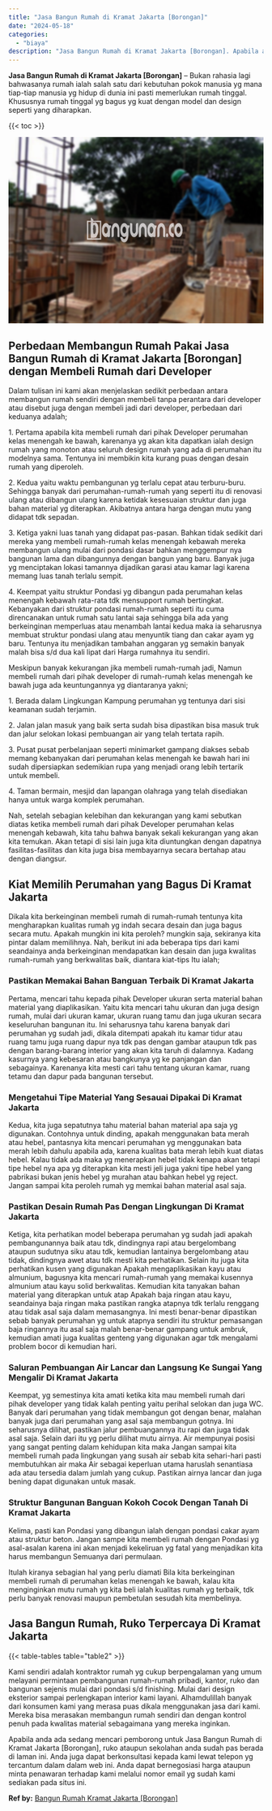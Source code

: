 ```yaml
---
title: "Jasa Bangun Rumah di Kramat Jakarta [Borongan]"
date: "2024-05-18"
categories: 
  - "biaya"
description: "Jasa Bangun Rumah di Kramat Jakarta [Borongan]. Apabila anda ada sedang mencari pemborong untuk Jasa Bangun Rumah di Kramat Jakarta [Borongan], ruko ataupu..."
---
```


**Jasa Bangun Rumah di Kramat Jakarta \[Borongan\]** – Bukan rahasia lagi bahwasanya rumah ialah salah satu dari kebutuhan pokok manusia yg mana tiap-tiap manusia yg hidup di dunia ini pasti memerlukan rumah tinggal. Khususnya rumah tinggal yg bagus yg kuat dengan model dan design seperti yang diharapkan.

{{< toc >}}

![Jasa Bangun Rumah di Kramat Jakarta [Borongan]](/images/borong-bangunan-12.png)

## Perbedaan Membangun Rumah Pakai Jasa Bangun Rumah di Kramat Jakarta \[Borongan\] dengan Membeli Rumah dari Developer

Dalam tulisan ini kami akan menjelaskan sedikit perbedaan antara membangun rumah sendiri dengan membeli tanpa perantara dari developer atau disebut juga dengan membeli jadi dari developer, perbedaan dari keduanya adalah;

1\. Pertama apabila kita membeli rumah dari pihak Developer perumahan kelas menengah ke bawah, karenanya yg akan kita dapatkan ialah design rumah yang monoton atau seluruh design rumah yang ada di perumahan itu modelnya sama. Tentunya ini membikin kita kurang puas dengan desain rumah yang diperoleh.

2\. Kedua yaitu waktu pembangunan yg terlalu cepat atau terburu-buru. Sehingga banyak dari perumahan-rumah-rumah yang seperti itu di renovasi ulang atau dibangun ulang karena ketidak kesesuaian struktur dan juga bahan material yg diterapkan. Akibatnya antara harga dengan mutu yang didapat tdk sepadan.

3\. Ketiga yakni luas tanah yang didapat pas-pasan. Bahkan tidak sedikit dari mereka yang membeli rumah-rumah kelas menengah kebawah mereka membangun ulang mulai dari pondasi dasar bahkan menggempur nya bangunan lama dan dibangunnya dengan bangun yang baru. Banyak juga yg menciptakan lokasi tamannya dijadikan garasi atau kamar lagi karena memang luas tanah terlalu sempit.

4\. Keempat yaitu struktur Pondasi yg dibangun pada perumahan kelas menengah kebawah rata-rata tdk mensupport rumah bertingkat. Kebanyakan dari struktur pondasi rumah-rumah seperti itu cuma direncanakan untuk rumah satu lantai saja sehingga bila ada yang berkeinginan memperluas atau menambah lantai kedua maka ia seharusnya membuat struktur pondasi ulang atau menyuntik tiang dan cakar ayam yg baru. Tentunya itu menjadikan tambahan anggaran yg semakin banyak malah bisa s/d dua kali lipat dari Harga rumahnya itu sendiri.

Meskipun banyak kekurangan jika membeli rumah-rumah jadi, Namun membeli rumah dari pihak developer di rumah-rumah kelas menengah ke bawah juga ada keuntungannya yg diantaranya yakni;

1\. Berada dalam Lingkungan Kampung perumahan yg tentunya dari sisi keamanan sudah terjamin.

2\. Jalan jalan masuk yang baik serta sudah bisa dipastikan bisa masuk truk dan jalur selokan lokasi pembuangan air yang telah tertata rapih.

3\. Pusat pusat perbelanjaan seperti minimarket gampang diakses sebab memang kebanyakan dari perumahan kelas menengah ke bawah hari ini sudah dipersiapkan sedemikian rupa yang menjadi orang lebih tertarik untuk membeli.

4\. Taman bermain, mesjid dan lapangan olahraga yang telah disediakan hanya untuk warga komplek perumahan.

Nah, setelah sebagian kelebihan dan kekurangan yang kami sebutkan diatas ketika membeli rumah dari pihak Developer perumahan kelas menengah kebawah, kita tahu bahwa banyak sekali kekurangan yang akan kita temukan. Akan tetapi di sisi lain juga kita diuntungkan dengan dapatnya fasilitas-fasilitas dan kita juga bisa membayarnya secara bertahap atau dengan diangsur.

## Kiat Memilih Perumahan yang Bagus Di Kramat Jakarta

Dikala kita berkeinginan membeli rumah di rumah-rumah tentunya kita mengharapkan kualitas rumah yg indah secara desain dan juga bagus secara mutu. Apakah mungkin ini kita peroleh? mungkin saja, sekiranya kita pintar dalam memilihnya. Nah, berikut ini ada beberapa tips dari kami seandainya anda berkeinginan mendapatkan kan desain dan juga kwalitas rumah-rumah yang berkwalitas baik, diantara kiat-tips Itu ialah;

### Pastikan Memakai Bahan Banguan Terbaik Di Kramat Jakarta

Pertama, mencari tahu kepada pihak Developer ukuran serta material bahan material yang diaplikasikan. Yaitu kita mencari tahu ukuran dan juga design rumah, mulai dari ukuran kamar, ukuran ruang tamu dan juga ukuran secara keseluruhan bangunan itu. Ini seharusnya tahu karena banyak dari perumahan yg sudah jadi, dikala ditempati apakah itu kamar tidur atau ruang tamu juga ruang dapur nya tdk pas dengan gambar ataupun tdk pas dengan barang-barang interior yang akan kita taruh di dalamnya. Kadang kasurnya yang kebesaran atau bangkunya yg ke panjangan dan sebagainya. Karenanya kita mesti cari tahu tentang ukuran kamar, ruang tetamu dan dapur pada bangunan tersebut.

### Mengetahui Tipe Material Yang Sesauai Dipakai Di Kramat Jakarta

Kedua, kita juga sepatutnya tahu material bahan material apa saja yg digunakan. Contohnya untuk dinding, apakah menggunakan bata merah atau hebel, pantasnya kita mencari perumahan yg menggunakan bata merah lebih dahulu apabila ada, karena kualitas bata merah lebih kuat diatas hebel. Kalau tidak ada maka yg menerapkan hebel tidak kenapa akan tetapi tipe hebel nya apa yg diterapkan kita mesti jeli juga yakni tipe hebel yang pabrikasi bukan jenis hebel yg murahan atau bahkan hebel yg reject. Jangan sampai kita peroleh rumah yg memkai bahan material asal saja.

### Pastikan Desain Rumah Pas Dengan Lingkungan Di Kramat Jakarta

Ketiga, kita perhatikan model beberapa perumahan yg sudah jadi apakah pembangunannya baik atau tdk, dindingnya rapi atau bergelombang ataupun sudutnya siku atau tdk, kemudian lantainya bergelombang atau tidak, dindingnya awet atau tdk mesti kita perhatikan. Selain itu juga kita perhatikan kusen yang digunakan Apakah mengaplikasikan kayu atau almunium, bagusnya kita mencari rumah-rumah yang memakai kusennya almunium atau kayu solid berkwalitas. Kemudian kita tanyakan bahan material yang diterapkan untuk atap Apakah baja ringan atau kayu, seandainya baja ringan maka pastikan rangka atapnya tdk terlalu renggang atau tidak asal saja dalam memasangnya. Ini mesti benar-benar dipastikan sebab banyak perumahan yg untuk atapnya sendiri itu struktur pemasangan baja ringannya itu asal saja malah benar-benar gampang untuk ambruk, kemudian amati juga kualitas genteng yang digunakan agar tdk mengalami problem bocor di kemudian hari.

### Saluran Pembuangan Air Lancar dan Langsung Ke Sungai Yang Mengalir Di Kramat Jakarta

Keempat, yg semestinya kita amati ketika kita mau membeli rumah dari pihak developer yang tidak kalah penting yaitu perihal selokan dan juga WC. Banyak dari perumahan yang tidak membangun got dengan benar, malahan banyak juga dari perumahan yang asal saja membangun gotnya. Ini seharusnya dilihat, pastikan jalur pembuangannya itu rapi dan juga tidak asal saja. Selain dari itu yg perlu dilihat mutu airnya. Air mempunyai posisi yang sangat penting dalam kehidupan kita maka Jangan sampai kita membeli rumah pada lingkungan yang susah air sebab kita sehari-hari pasti membutuhkan air maka Air sebagai keperluan utama haruslah senantiasa ada atau tersedia dalam jumlah yang cukup. Pastikan airnya lancar dan juga bening dapat digunakan untuk masak.

### Struktur Bangunan Banguan Kokoh Cocok Dengan Tanah Di Kramat Jakarta

Kelima, pasti kan Pondasi yang dibangun ialah dengan pondasi cakar ayam atau struktur beton. Jangan sampe kita membeli rumah dengan Pondasi yg asal-asalan karena ini akan menjadi kekeliruan yg fatal yang menjadikan kita harus membangun Semuanya dari permulaan.

Itulah kiranya sebagian hal yang perlu diamati Bila kita berkeinginan membeli rumah di perumahan kelas menengah ke bawah, kalau kita menginginkan mutu rumah yg kita beli ialah kualitas rumah yg terbaik, tdk perlu banyak renovasi maupun pembetulan sesudah kita membelinya.

## Jasa Bangun Rumah, Ruko Terpercaya Di Kramat Jakarta

{{< table-tables table="table2" >}}

Kami sendiri adalah kontraktor rumah yg cukup berpengalaman yang umum melayani permintaan pembangunan rumah-rumah pribadi, kantor, ruko dan bangunan sejenis mulai dari pondasi s/d finishing. Mulai dari design eksterior sampai perlengkapan interior kami layani. Alhamdulillah banyak dari konsumen kami yang merasa puas dikala menggunakan jasa dari kami. Mereka bisa merasakan membangun rumah sendiri dan dengan kontrol penuh pada kwalitas material sebagaimana yang mereka inginkan.

Apabila anda ada sedang mencari pemborong untuk Jasa Bangun Rumah di Kramat Jakarta \[Borongan\], ruko ataupun sekolahan anda sudah pas berada di laman ini. Anda juga dapat berkonsultasi kepada kami lewat telepon yg tercantum dalam dalam web ini. Anda dapat bernegosiasi harga ataupun minta penawaran terhadap kami melalui nomor email yg sudah kami sediakan pada situs ini.

**Ref by:** [Bangun Rumah Kramat Jakarta [Borongan]](https://id.wikipedia.org/wiki/Bangun)
